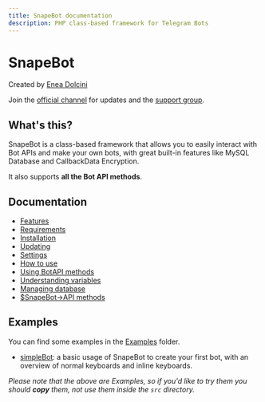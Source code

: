 ```yaml
---
title: SnapeBot documentation
description: PHP class-based framework for Telegram Bots
---
```

# SnapeBot

Created by <a href="https://neneone.xyz/" target="_blank">Enea Dolcini</a>

Join the <a href="https://t.me/NeneoneDev">official channel</a> for updates and the <a href="https://t.me/PHPBotSupport">support group</a>.

## What's this?

SnapeBot is a class-based framework that allows you to easily interact with Bot APIs and make your own bots, with great built-in features like MySQL Database and CallbackData Encryption.

It also supports **all the Bot API methods**.

## Documentation

* [Features](features.md)
* [Requirements](installation.md#requirements)
* [Installation](installation.md#installation)
* [Updating](update.md)
* [Settings](settings.md)
* [How to use](how_to_use.md)
* [Using BotAPI methods](botapi_methods.md)
* [Understanding variables](variables.md)
* [Managing database](database.md)
* [$SnapeBot->API methods](API/methods.md)

## Examples

You can find some examples in the [Examples](https://github.com/neneone/SnapeBot/tree/master/Examples) folder.

* [simpleBot](https://github.com/neneone/SnapeBot/tree/master/Examples/simpleBot): a basic usage of SnapeBot to create your first bot, with an overview of normal keyboards and inline keyboards.

_Please note that the above are Examples, so if you'd like to try them you should **copy** them, not use them inside the `src` directory._
